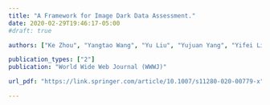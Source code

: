 ```yaml
---
title: "A Framework for Image Dark Data Assessment."
date: 2020-02-29T19:46:17-05:00
#draft: true

authors: ["Ke Zhou", "Yangtao Wang", "Yu Liu", "Yujuan Yang", "Yifei Liu", "Guoliang Li", "Lianli Gao", "Zhili Xiao"]

publication_types: ["2"]
publication: "World Wide Web Journal (WWWJ)"

url_pdf: "https://link.springer.com/article/10.1007/s11280-020-00779-x"

---
```


